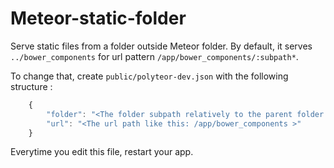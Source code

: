 # Meteor-static-folder

Serve static files from a folder outside Meteor folder.
By default, it serves ```../bower_components``` for url pattern ```/app/bower_components/:subpath*```.

To change that, create ```public/polyteor-dev.json``` with the following structure : 

```js
    {
        "folder": "<The folder subpath relatively to the parent folder of your project folder>",
        "url": "<The url path like this: /app/bower_components >"
    }
```

Everytime you edit this file, restart your app.


